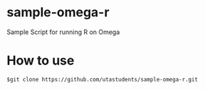 # sample-omega-r
Sample Script for running R on Omega

# How to use

```
$git clone https://github.com/utastudents/sample-omega-r.git
```
